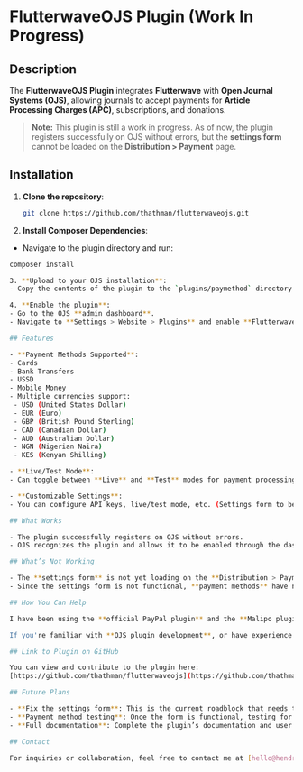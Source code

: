 # FlutterwaveOJS Plugin (Work In Progress)

## Description
The **FlutterwaveOJS Plugin** integrates **Flutterwave** with **Open Journal Systems (OJS)**, allowing journals to accept payments for **Article Processing Charges (APC)**, subscriptions, and donations.

> **Note:** This plugin is still a work in progress. As of now, the plugin registers successfully on OJS without errors, but the **settings form** cannot be loaded on the **Distribution > Payment** page.

## Installation

1. **Clone the repository**:
   ```bash
   git clone https://github.com/thathman/flutterwaveojs.git
   
 2.  **Install Composer Dependencies**:
   - Navigate to the plugin directory and run:
   ```bash
   composer install

3. **Upload to your OJS installation**:
   - Copy the contents of the plugin to the `plugins/paymethod` directory of your OJS installation.

4. **Enable the plugin**:
   - Go to the OJS **admin dashboard**.
   - Navigate to **Settings > Website > Plugins** and enable **FlutterwaveOJS**.

## Features

- **Payment Methods Supported**:
  - Cards
  - Bank Transfers
  - USSD
  - Mobile Money
  - Multiple currencies support:
    - USD (United States Dollar)
    - EUR (Euro)
    - GBP (British Pound Sterling)
    - CAD (Canadian Dollar)
    - AUD (Australian Dollar)
    - NGN (Nigerian Naira)
    - KES (Kenyan Shilling)

- **Live/Test Mode**:
  - Can toggle between **Live** and **Test** modes for payment processing.

- **Customizable Settings**:
  - You can configure API keys, live/test mode, etc. (Settings form to be fixed).

## What Works

- The plugin successfully registers on OJS without errors.
- OJS recognizes the plugin and allows it to be enabled through the dashboard.

## What’s Not Working

- The **settings form** is not yet loading on the **Distribution > Payment** page.
- Since the settings form is not functional, **payment methods** have not been tested.

## How You Can Help

I have been using the **official PayPal plugin** and the **Malipo plugin** from [OtCloudCompany's GitHub](https://github.com/OtCloudCompany/Malipo) as references while working on this plugin. However, I need further assistance.

If you're familiar with **OJS plugin development**, or have experience working with **payment gateway plugins**, your assistance would be greatly appreciated.

## Link to Plugin on GitHub

You can view and contribute to the plugin here:
[https://github.com/thathman/flutterwaveojs](https://github.com/thathman/flutterwaveojs)

## Future Plans

- **Fix the settings form**: This is the current roadblock that needs to be addressed for further testing.
- **Payment method testing**: Once the form is functional, testing for payment transactions will be conducted.
- **Full documentation**: Complete the plugin’s documentation and user guides for easier integration with OJS.

## Contact

For inquiries or collaboration, feel free to contact me at [hello@hendrix.com.ng](mailto:hello@hendrix.com.ng).
